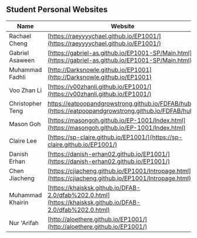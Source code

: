 ## Student Personal Websites

| Name | Website | Slide | Video |
| ---- | ------- | ----- | ----- |
| Rachael Cheng | [https://raeyyyychael.github.io/EP1001/](https://raeyyyychael.github.io/EP1001/) | [slide](https://docs.google.com/presentation/d/1Kmpq68FCSEVTZCMz1EQ3kdWP_ZDhTOSNqZuQywRLyug/edit?usp=sharing) | [video](https://photos.app.goo.gl/mAose8AZNAnorLjN8)
| Gabriel Asaween | [https://gabriel-as.github.io/EP1001-SP/Main.html](https://gabriel-as.github.io/EP1001-SP/Main.html) | [slide](https://github.com/Gabriel-AS/EP1001-SP/blob/main/Slide2.jpg) | [video](https://www.youtube.com/watch?v=GOsc-ymUFJg)
| Muhammad Fadhli | [http://Darksnowle.github.io/EP1001](http://Darksnowle.github.io/EP1001) | [slide](https://darksnowle.github.io/EP1001/final.html) | [video](https://darksnowle.github.io/EP1001/final.html)
| Voo Zhan Li | [https://v00zhanli.github.io/EP1001/](https://v00zhanli.github.io/EP1001/) | [slide](https://github.com/V00ZhanLi/EP1001/blob/main/poster.png) | [video](https://www.youtube.com/watch?v=HIc7o3mN3Mg)
| Christopher Teng | https://eatpoopandgrowstrong.github.io/FDFAB/hub/](https://eatpoopandgrowstrong.github.io/FDFAB/hub/) | [slide](https://eatpoopandgrowstrong.github.io/hub/MODULEPROJECT/mp.html) | [video](https://eatpoopandgrowstrong.github.io/hub/MODULEPROJECT/mp.html)
| Mason Goh | [https://masongoh.github.io/EP-1001/Index.html](https://masongoh.github.io/EP-1001/Index.html) | [slide](https://docs.google.com/presentation/d/1LebCeLslFa-aqMcOYuItCP26p3jAlkOJ1SeCdewv3Vk/edit#slide=id.p) | [video](https://drive.google.com/file/d/19paenVzzMynRJD8i_BnLC1C1rzkpUcBk/view)
| Claire Lee | [https://sp-claire.github.io/EP1001/](https://sp-claire.github.io/EP1001/) | [slide](https://docs.google.com/presentation/d/1eV_WCqKLJ9KxROD_Pr_qFtRMW3YweWY6hCaoM7VIPyI/edit?usp=sharing) | [video](https://youtu.be/dakTv0aXE4A)
| Danish Erhan | [https://danish-erhan02.github.io/EP1001/](https://danish-erhan02.github.io/EP1001/) | [slide](https://danish-erhan02.github.io/EP1001/capstoneproject.html) | [video](https://youtu.be/g3vaWReCB-c)
| Chen Jiacheng | [https://cjiacheng.github.io/EP1001/Intropage.html](https://cjiacheng.github.io/EP1001/Intropage.html) | [slide](https://docs.google.com/presentation/d/1LiH1okTN2G-tWYBlmrFFxDMEHQGqbR85Dr29TXnfOEU/edit?usp=sharing) | [video](https://youtu.be/sD8IxKB6c_M)
| Muhammad Khairin | [https://khaisksk.github.io/DFAB-2.0/dfab%202.0.html](https://khaisksk.github.io/DFAB-2.0/dfab%202.0.html) | [slide](https://khaisksk.github.io/DFAB-2.0/SLIDE.jpg) | [video](https://drive.google.com/file/d/1EQbJc06pg8__yDmFzkg-U2vwV-AZj5AK/view)
| Nur 'Arifah | [http://aloethere.github.io/EP1001/](http://aloethere.github.io/EP1001/) | [slide](https://aloethere.github.io/EP1001/docs/09-slides_and_video/) | [video](https://youtu.be/ECunkL8acbI)
